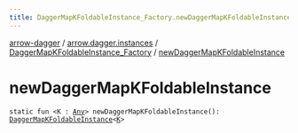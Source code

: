 ```yaml
---
title: DaggerMapKFoldableInstance_Factory.newDaggerMapKFoldableInstance - arrow-dagger
---
```


[arrow-dagger](../../index.html) / [arrow.dagger.instances](../index.html) / [DaggerMapKFoldableInstance_Factory](index.html) / [newDaggerMapKFoldableInstance](./new-dagger-map-k-foldable-instance.html)

# newDaggerMapKFoldableInstance

`static fun <K : `[`Any`](https://kotlinlang.org/api/latest/jvm/stdlib/kotlin/-any/index.html)`> newDaggerMapKFoldableInstance(): `[`DaggerMapKFoldableInstance`](../-dagger-map-k-foldable-instance/index.html)`<`[`K`](new-dagger-map-k-foldable-instance.html#K)`>`